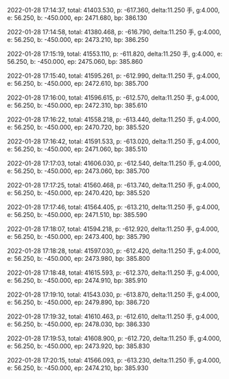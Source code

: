 2022-01-28 17:14:37, total: 41403.530, p: -617.360, delta:11.250 手, g:4.000, e: 56.250, b: -450.000, ep: 2471.680, bp: 386.130

2022-01-28 17:14:58, total: 41380.468, p: -616.790, delta:11.250 手, g:4.000, e: 56.250, b: -450.000, ep: 2473.210, bp: 386.250

2022-01-28 17:15:19, total: 41553.110, p: -611.820, delta:11.250 手, g:4.000, e: 56.250, b: -450.000, ep: 2475.060, bp: 385.860

2022-01-28 17:15:40, total: 41595.261, p: -612.990, delta:11.250 手, g:4.000, e: 56.250, b: -450.000, ep: 2472.610, bp: 385.700

2022-01-28 17:16:00, total: 41596.615, p: -612.570, delta:11.250 手, g:4.000, e: 56.250, b: -450.000, ep: 2472.310, bp: 385.610

2022-01-28 17:16:22, total: 41558.218, p: -613.440, delta:11.250 手, g:4.000, e: 56.250, b: -450.000, ep: 2470.720, bp: 385.520

2022-01-28 17:16:42, total: 41591.533, p: -613.020, delta:11.250 手, g:4.000, e: 56.250, b: -450.000, ep: 2471.060, bp: 385.510

2022-01-28 17:17:03, total: 41606.030, p: -612.540, delta:11.250 手, g:4.000, e: 56.250, b: -450.000, ep: 2473.060, bp: 385.700

2022-01-28 17:17:25, total: 41560.468, p: -613.740, delta:11.250 手, g:4.000, e: 56.250, b: -450.000, ep: 2470.420, bp: 385.520

2022-01-28 17:17:46, total: 41564.405, p: -613.210, delta:11.250 手, g:4.000, e: 56.250, b: -450.000, ep: 2471.510, bp: 385.590

2022-01-28 17:18:07, total: 41594.218, p: -612.920, delta:11.250 手, g:4.000, e: 56.250, b: -450.000, ep: 2473.400, bp: 385.790

2022-01-28 17:18:28, total: 41597.030, p: -612.420, delta:11.250 手, g:4.000, e: 56.250, b: -450.000, ep: 2473.980, bp: 385.800

2022-01-28 17:18:48, total: 41615.593, p: -612.370, delta:11.250 手, g:4.000, e: 56.250, b: -450.000, ep: 2474.910, bp: 385.910

2022-01-28 17:19:10, total: 41543.030, p: -613.870, delta:11.250 手, g:4.000, e: 56.250, b: -450.000, ep: 2479.890, bp: 386.720

2022-01-28 17:19:32, total: 41610.463, p: -612.610, delta:11.250 手, g:4.000, e: 56.250, b: -450.000, ep: 2478.030, bp: 386.330

2022-01-28 17:19:53, total: 41608.900, p: -612.720, delta:11.250 手, g:4.000, e: 56.250, b: -450.000, ep: 2473.920, bp: 385.830

2022-01-28 17:20:15, total: 41566.093, p: -613.230, delta:11.250 手, g:4.000, e: 56.250, b: -450.000, ep: 2474.210, bp: 385.930